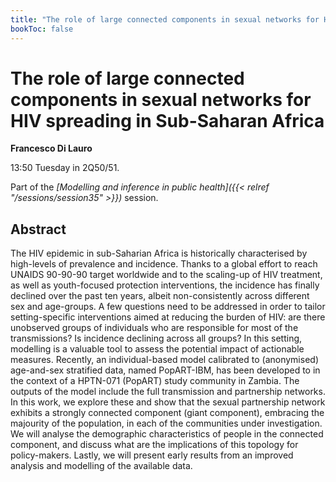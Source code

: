 ```yaml
---
title: "The role of large connected components in sexual networks for HIV spreading in Sub-Saharan Africa"
bookToc: false
---
```


# The role of large connected components in sexual networks for HIV spreading in Sub-Saharan Africa

**Francesco Di Lauro**

13:50 Tuesday in 2Q50/51.

Part of the *[Modelling and inference in public health]({{< relref "/sessions/session35" >}})* session.

## Abstract

The HIV epidemic in sub-Saharian Africa is historically characterised by high-levels of prevalence and incidence. Thanks to a global effort to reach UNAIDS  90-90-90 target worldwide and to  the scaling-up of HIV treatment, as well as youth-focused protection interventions, the incidence has finally declined over the past ten years, albeit non-consistently across different sex and age-groups. A few questions need to be addressed in order to tailor setting-specific interventions aimed at reducing the burden of HIV: are there unobserved groups of individuals who are responsible for most of the transmissions? Is incidence declining across all groups? In this setting, modelling is a valuable tool to assess the potential impact of actionable measures. Recently, an individual-based model calibrated to (anonymised) age-and-sex stratified data, named PopART-IBM, has been developed to in the context of a HPTN-071 (PopART) study community in Zambia. The outputs of the model include the full transmission and partnership networks. In this work, we explore these and show that the sexual partnership network exhibits a strongly connected component (giant component), embracing the majourity of the population, in each of the communities under investigation. We will analyse the demographic characteristics of people in the connected component, and discuss what are the implications of this topology for policy-makers. Lastly, we will present early results from an improved analysis and modelling of the available data.


